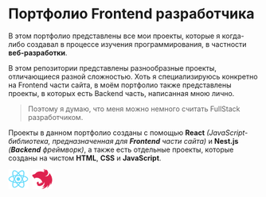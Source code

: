 # Портфолио Frontend разработчика
В этом портфолио представлены все мои проекты, которые я когда-либо создавал в процессе изучения программирования, в частности **веб-разработки**.

В этом репозитории представлены разнообразные проекты, отличающиеся разной сложностью. Хоть я специализируюсь конкретно на Frontend части сайта, в моём портфолио также представлены проекты, в которых есть Backend часть, написанная мною лично.
> Поэтому я думаю, что меня можно немного считать FullStack разработчиком.

Проекты в данном портфолио созданы с помощью **React** *(JavaScript-библиотека, предназначенная для **Frontend** части сайта)* и **Nest.js** *(**Backend** фреймворк)*, а также есть отдельные проекты, которые созданы на чистом **HTML**, **CSS** и **JavaScript**.

<div>
  <img src="https://github.com/devicons/devicon/blob/master/icons/react/react-original.svg" title="React" alt="React" width="40" height="40"/>&nbsp;
  <img src="https://github.com/devicons/devicon/blob/master/icons/nestjs/nestjs-original.svg" title="React" alt="React" width="40" height="40"/>&nbsp;
</div>
